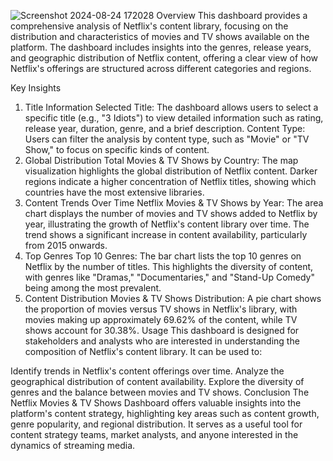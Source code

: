 ![Screenshot 2024-08-24 172028](https://github.com/user-attachments/assets/44a166e3-061f-4a01-92c9-9b8af92ff170)
Overview
This dashboard provides a comprehensive analysis of Netflix's content library, focusing on the distribution and characteristics of movies and TV shows available on the platform. The dashboard includes insights into the genres, release years, and geographic distribution of Netflix content, offering a clear view of how Netflix's offerings are structured across different categories and regions.

Key Insights
1. Title Information
Selected Title: The dashboard allows users to select a specific title (e.g., "3 Idiots") to view detailed information such as rating, release year, duration, genre, and a brief description.
Content Type: Users can filter the analysis by content type, such as "Movie" or "TV Show," to focus on specific kinds of content.
2. Global Distribution
Total Movies & TV Shows by Country: The map visualization highlights the global distribution of Netflix content. Darker regions indicate a higher concentration of Netflix titles, showing which countries have the most extensive libraries.
3. Content Trends Over Time
Netflix Movies & TV Shows by Year: The area chart displays the number of movies and TV shows added to Netflix by year, illustrating the growth of Netflix's content library over time. The trend shows a significant increase in content availability, particularly from 2015 onwards.
4. Top Genres
Top 10 Genres: The bar chart lists the top 10 genres on Netflix by the number of titles. This highlights the diversity of content, with genres like "Dramas," "Documentaries," and "Stand-Up Comedy" being among the most prevalent.
5. Content Distribution
Movies & TV Shows Distribution: A pie chart shows the proportion of movies versus TV shows in Netflix's library, with movies making up approximately 69.62% of the content, while TV shows account for 30.38%.
Usage
This dashboard is designed for stakeholders and analysts who are interested in understanding the composition of Netflix's content library. It can be used to:

Identify trends in Netflix's content offerings over time.
Analyze the geographical distribution of content availability.
Explore the diversity of genres and the balance between movies and TV shows.
Conclusion
The Netflix Movies & TV Shows Dashboard offers valuable insights into the platform's content strategy, highlighting key areas such as content growth, genre popularity, and regional distribution. It serves as a useful tool for content strategy teams, market analysts, and anyone interested in the dynamics of streaming media.

